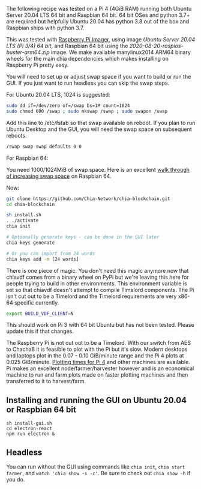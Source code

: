 The following recipe was tested on a Pi 4 (4GiB RAM) running both Ubuntu Server 20.04 LTS 64 bit and Raspbian 64 bit. 64 bit OSes and python 3.7+ are required but helpfully Ubuntu 20.04 has python 3.8 out of the box and Raspbian ships with python 3.7.

This was tested with [Raspberry Pi Imager](https://www.raspberrypi.org/downloads/), using image _Ubuntu Server 20.04 LTS (Pi 3/4) 64 bit_, and Raspbian 64 bit using the _2020-08-20-raspios-buster-arm64.zip_ image. We make available manylinux2014 ARM64 binary wheels for the main chia dependencies which makes installing on Raspberry Pi pretty easy. 

You will need to set up or adjust swap space if you want to build or run the GUI. If you just want to run headless you can skip the swap steps.

For Ubuntu 20.04 LTS, 1024 is suggested:
```bash
sudo dd if=/dev/zero of=/swap bs=1M count=1024
sudo chmod 600 /swap ; sudo mkswap /swap ; sudo swapon /swap
```

Add this line to /etc/fstab so that swap available on reboot. If you plan to run Ubuntu Desktop and the GUI, you will need the swap space on subsequent reboots.

```bash
/swap swap swap defaults 0 0
```

For Raspbian 64:

You need 1000/1024MiB of swap space. Here is an excellent [walk through of increasing swap space]((https://pimylifeup.com/raspberry-pi-swap-file/)) on Raspbian 64.

Now:

```bash
git clone https://github.com/Chia-Network/chia-blockchain.git
cd chia-blockchain

sh install.sh
. ./activate
chia init

# Optionally generate keys - can be done in the GUI later
chia keys generate

# Or you can import from 24 words
chia keys add -m [24 words]
```

There is one piece of magic. You don't need this magic anymore now that chiavdf comes from a binary wheel on PyPi but we're leaving this here for people trying to build in other environments. This environment variable is set so that chiavdf doesn't attempt to compile Timelord components. The Pi isn't cut out to be a Timelord and the Timelord requirements are very x86-64 specific currently.
```bash
export BUILD_VDF_CLIENT=N
```

This should work on Pi 3 with 64 bit Ubuntu but has not been tested. Please update this if that changes.

The Raspberry Pi is not cut out to be a Timelord. With our switch from AES to Chacha8 it is feasible to plot with the Pi but it's slow. Modern desktops and laptops plot in the 0.07 - 0.10 GiB/minute range and the Pi 4 plots at 0.025 GiB/minute. [Plotting times for Pi 4](https://github.com/Chia-Network/chia-blockchain/wiki/k-sizes#raspberry-pi-4) and other machines are available. Pi makes an excellent node/farmer/harvester however and is an economical machine to run and farm plots made on faster plotting machines and then transferred to it to harvest/farm.

## Installing and running the GUI on Ubuntu 20.04 or Raspbian 64 bit

```
sh install-gui.sh
cd electron-react
npm run electron &
```

## Headless

You can run without the GUI using commands like `chia init`, `chia start farmer`, and `watch 'chia show -s -c'`. Be sure to check out `chia show -h` if you do.